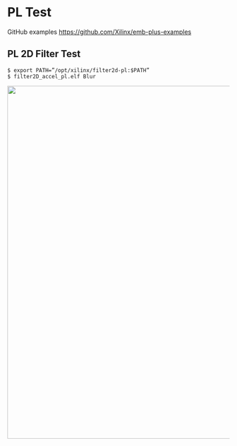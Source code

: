 # PL Test

GitHub examples
https://github.com/Xilinx/emb-plus-examples

## PL 2D Filter Test
```
$ export PATH=”/opt/xilinx/filter2d-pl:$PATH”
$ filter2D_accel_pl.elf Blur
```

<img src="https://github.com/user-attachments/assets/d7c2c387-ba36-4c9b-a1c1-69a67a8904c5" width=800>
